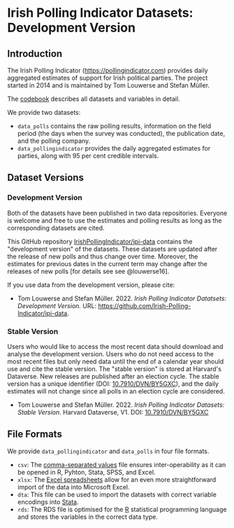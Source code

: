 # Irish Polling Indicator Datasets: Development Version


## Introduction

The Irish Polling Indicator (https://pollingindicator.com) provides daily aggregated estimates of support for Irish political parties. The project started in 2014 and is maintained by Tom Louwerse and Stefan Müller. 

The [codebook](codebook_ipi-data.pdf) describes all datasets and variables in detail. 

We provide two datasets:

- `data_polls` contains the raw polling results, information on the field period (the days when the survey was conducted), the publication date, and the polling company.
- `data_pollingindicator` provides the daily aggregated estimates for parties, along with 95 per cent credible intervals.


## Dataset Versions 

### Development Version

Both of the datasets have been published in two data repositories. Everyone is welcome and free to use the estimates and polling results as long as the corresponding datasets are cited.

This GitHub repository [IrishPollingIndicator/ipi-data](https://github.com/IrishPollingIndicator/ipi-data) contains the "development version" of the datasets. These datasets are updated after the release of new polls and thus change over time. Moreover, the estimates for previous dates in the current term may change after the releases of new polls [for details see see @louwerse16].

If you use data from the development version, please cite: 

- Tom Louwerse and Stefan Müller. 2022. _Irish Polling Indicator Datatsets: Development Version._  URL: https://github.com/Irish-Polling-Indicator/ipi-data.

### Stable Version

Users who would like to access the most recent data should download and analyse the development version. 
Users who do not need access to the most recent files but only need data until the end of a calendar year should use and cite the stable version.  The "stable version" is stored at Harvard's Dataverse. New releases are published after an election cycle. The stable version has a unique identifier (DOI: [10.7910/DVN/BY5GXC](https://doi.org/10.7910/DVN/BY5GXC)), and the daily estimates will not change since all polls in an election cycle are considered.

- Tom Louwerse and Stefan Müller. 2022. _Irish Polling Indicator Datasets: Stable Version_. Harvard Dataverse, V1. DOI: [10.7910/DVN/BY5GXC](https://doi.org/10.7910/DVN/BY5GXC)

## File Formats

We provide `data_pollingindicator` and `data_polls` in four file formats. 

- `csv`: The [comma-separated values](https://en.wikipedia.org/wiki/Comma-separated_values) file ensures inter-operability as it can be opened in R, Pyhton, Stata, SPSS, and Excel.
- `xlsx`: The [Excel spreadsheets](https://en.wikipedia.org/wiki/Microsoft_Excel) allow for an even more straightforward import of the data into Microsoft Excel.
- `dta`: This file can be used to import the datasets  with correct variable encodings into [Stata](https://stata.com).
- `rds`: The RDS file is optimised for the [R](https://r-project.org) statistical programming language and stores the variables in the correct data type.
